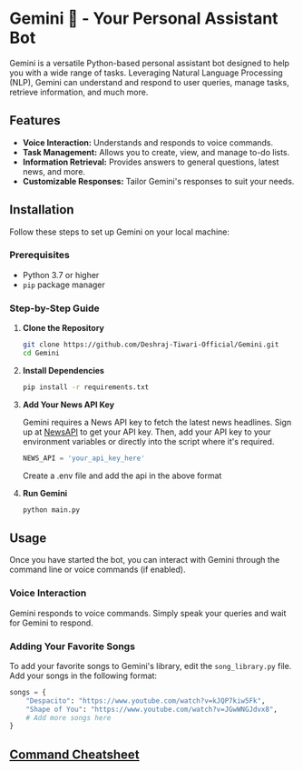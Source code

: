 # Gemini 💎 - Your Personal Assistant Bot

Gemini is a versatile Python-based personal assistant bot designed to help you with a wide range of tasks. Leveraging Natural Language Processing (NLP), Gemini can understand and respond to user queries, manage tasks, retrieve information, and much more.

## Features

- **Voice Interaction:** Understands and responds to voice commands.
- **Task Management:** Allows you to create, view, and manage to-do lists.
- **Information Retrieval:** Provides answers to general questions, latest news, and more.
- **Customizable Responses:** Tailor Gemini's responses to suit your needs.

## Installation

Follow these steps to set up Gemini on your local machine:

### Prerequisites

- Python 3.7 or higher
- `pip` package manager

### Step-by-Step Guide

1. **Clone the Repository**

    ```bash
    git clone https://github.com/Deshraj-Tiwari-Official/Gemini.git
    cd Gemini
    ```

2. **Install Dependencies**

    ```bash
    pip install -r requirements.txt
    ```

3. **Add Your News API Key**

   Gemini requires a News API key to fetch the latest news headlines. Sign up at [NewsAPI](https://newsapi.org/) to get your API key. Then, add your API key to your environment variables or directly into the script where it's required.

    ```python
    NEWS_API = 'your_api_key_here'
    ```
   Create a .env file and add the api in the above format


4. **Run Gemini**

    ```bash
    python main.py
    ```

## Usage

Once you have started the bot, you can interact with Gemini through the command line or voice commands (if enabled).


### Voice Interaction

Gemini responds to voice commands. Simply speak your queries and wait for Gemini to respond.

### Adding Your Favorite Songs

To add your favorite songs to Gemini's library, edit the `song_library.py` file. Add your songs in the following format:

```python
songs = {
    "Despacito": "https://www.youtube.com/watch?v=kJQP7kiw5Fk",
    "Shape of You": "https://www.youtube.com/watch?v=JGwWNGJdvx8",
    # Add more songs here
}
```

## [Command Cheatsheet](cheatsheet.md)

